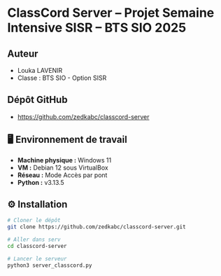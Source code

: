 # ClassCord Server – Projet Semaine Intensive SISR – BTS SIO 2025

## Auteur
- Louka LAVENIR
- Classe : BTS SIO - Option SISR

## Dépôt GitHub
- https://github.com/zedkabc/classcord-server

## 🖥️ Environnement de travail

- **Machine physique :** Windows 11
- **VM :** Debian 12 sous VirtualBox
- **Réseau :** Mode Accès par pont
- **Python :** v3.13.5

## ⚙️ Installation

```bash
# Cloner le dépôt
git clone https://github.com/zedkabc/classcord-server.git

# Aller dans serv
cd classcord-server

# Lancer le serveur
python3 server_classcord.py
